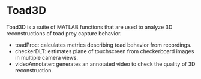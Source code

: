 # Toad3D

Toad3D is a suite of MATLAB functions that are used to analyze 3D reconstructions of toad
prey capture behavior.

* toadProc: calculates metrics describing toad behavior from recordings.  
* checkerDLT: estimates plane of touchscreen from checkerboard images in multiple camera
views.
* videoAnnotater: generates an annotated video to check the quality of 3D reconstruction.

